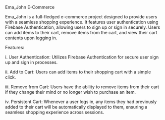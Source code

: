 Ema_John E-Commerce

Ema_John is a full-fledged e-commerce project designed to provide users with a seamless shopping experience. It features user authentication using Firebase Authentication, allowing users to sign up or sign in securely. Users can add items to their cart, remove items from the cart, and view their cart contents upon logging in.

Features:

i. User Authentication: Utilizes Firebase Authentication for secure user sign up and sign in processes.

ii. Add to Cart: Users can add items to their shopping cart with a simple click.

iii. Remove from Cart: Users have the ability to remove items from their cart if they change their mind or no longer wish to purchase an item.

iv. Persistent Cart: Whenever a user logs in, any items they had previously added to their cart will be automatically displayed to them, ensuring a seamless shopping experience across sessions.
